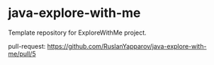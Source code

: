 # java-explore-with-me
Template repository for ExploreWithMe project.

pull-request:
https://github.com/RuslanYapparov/java-explore-with-me/pull/5